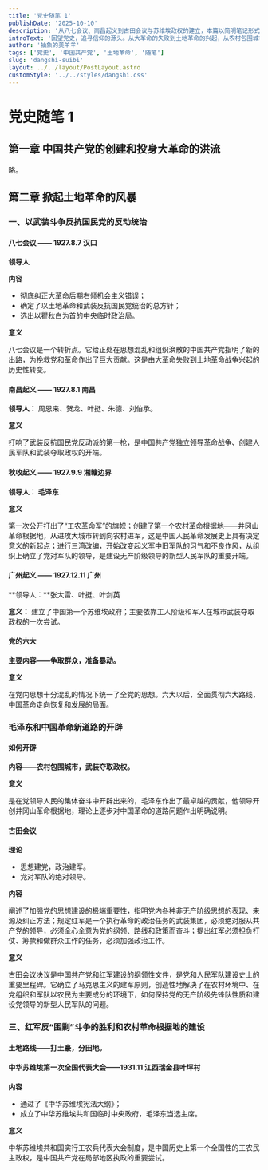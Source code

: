 ```yaml
---
title: '党史随笔 1'
publishDate: '2025-10-10'
description: '从八七会议、南昌起义到古田会议与苏维埃政权的建立，本篇以简明笔记形式梳理中国共产党创建及土地革命时期的重要历史事件。'
introText: '回望党史，追寻信仰的源头。从大革命的失败到土地革命的兴起，从农村包围城市到红军的成长，中国共产党在艰苦探索中找到属于中国的革命道路。'
author: '抽象的美羊羊'
tags: ['党史', '中国共产党', '土地革命', '随笔']
slug: 'dangshi-suibi'
layout: ../../layout/PostLayout.astro
customStyle: '../../styles/dangshi.css'
---
```



# 党史随笔 1

## 第一章 中国共产党的创建和投身大革命的洪流

略。


## 第二章 掀起土地革命的风暴

### 一、以武装斗争反抗国民党的反动统治

####  八七会议 —— 1927.8.7 汉口

**领导人**

**内容**

+ 彻底纠正大革命后期右倾机会主义错误；
+ 确定了以土地革命和武装反抗国民党统治的总方针；
+ 选出以瞿秋白为首的中央临时政治局。

**意义**

八七会议是一个转折点。它给正处在思想混乱和组织涣散的中国共产党指明了新的出路，为挽救党和革命作出了巨大贡献。这是由大革命失败到土地革命战争兴起的历史性转变。

#### 南昌起义 —— 1927.8.1 南昌

**领导人：** 周恩来、贺龙、叶挺、朱德、刘伯承。

**意义**

打响了武装反抗国民党反动派的第一枪，是中国共产党独立领导革命战争、创建人民军队和武装夺取政权的开端。

#### 秋收起义 —— 1927.9.9 湘赣边界

**领导人： 毛泽东**

**意义**

第一次公开打出了“工农革命军”的旗帜；创建了第一个农村革命根据地——井冈山革命根据地，从进攻大城市转到向农村进军，这是中国人民革命发展史上具有决定意义的新起点；进行三湾改编，开始改变起义军中旧军队的习气和不良作风，从组织上确立了党对军队的领导，是建设无产阶级领导的新型人民军队的重要开端。

#### 广州起义 —— 1927.12.11 广州

**领导人：**张大雷、叶挺、叶剑英

**意义：**
建立了中国第一个苏维埃政府；主要依靠工人阶级和军人在城市武装夺取政权的一次尝试。

#### 党的六大

**主要内容——争取群众，准备暴动。**

**意义**

在党内思想十分混乱的情况下统一了全党的思想。六大以后，全面贯彻六大路线，中国革命走向恢复和发展的局面。

### 毛泽东和中国革命新道路的开辟

#### 如何开辟

**内容——农村包围城市，武装夺取政权。**

**意义**

是在党领导人民的集体奋斗中开辟出来的，毛泽东作出了最卓越的贡献，他领导开创井冈山革命根据地，理论上逐步对中国革命的道路问题作出明确说明。



#### 古田会议

**理论**

+ 思想建党，政治建军。
+ 党对军队的绝对领导。 

**内容**

阐述了加强党的思想建设的极端重要性，指明党内各种非无产阶级思想的表现、来源及纠正方法；规定红军是一个执行革命的政治任务的武装集团，必须绝对服从共产党的领导，必须全心全意为党的纲领、路线和政策而奋斗；提出红军必须担负打仗、筹款和做群众工作的任务，必须加强政治工作。

**意义**

古田会议决议是中国共产党和红军建设的纲领性文件，是党和人民军队建设史上的重要里程碑。它确立了马克思主义的建军原则，创造性地解决了在农村环境中、在党组织和军队以农民为主要成分的环境下，如何保持党的无产阶级先锋队性质和建设党领导的新型人民军队的问题。

### 三、红军反“围剿”斗争的胜利和农村革命根据地的建设

#### 土地路线——打土豪，分田地。

#### 中华苏维埃第一次全国代表大会——1931.11 江西瑞金县叶坪村

**内容** 

+ 通过了《中华苏维埃宪法大纲》；
+ 成立了中华苏维埃共和国临时中央政府，毛泽东当选主席。

**意义**

中华苏维埃共和国实行工农兵代表大会制度，是中国历史上第一个全国性的工农民主政权，是中国共产党在局部地区执政的重要尝试。
